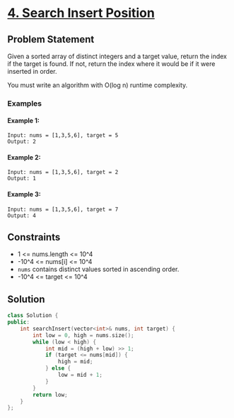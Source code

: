 # [4. Search Insert Position](https://leetcode.com/problems/search-insert-position/)

## Problem Statement

Given a sorted array of distinct integers and a target value, return the index if the target is found. If not, return the index where it would be if it were inserted in order.

You must write an algorithm with O(log n) runtime complexity.

### Examples

#### Example 1:
```
Input: nums = [1,3,5,6], target = 5
Output: 2
```

#### Example 2:
```
Input: nums = [1,3,5,6], target = 2
Output: 1
```

#### Example 3:
```
Input: nums = [1,3,5,6], target = 7
Output: 4
```

## Constraints
- 1 <= nums.length <= 10^4  
- -10^4 <= nums[i] <= 10^4  
- `nums` contains distinct values sorted in ascending order.  
- -10^4 <= target <= 10^4  

## Solution

```cpp
class Solution {
public:
    int searchInsert(vector<int>& nums, int target) {
        int low = 0, high = nums.size();
        while (low < high) {
            int mid = (high + low) >> 1;
            if (target <= nums[mid]) {
                high = mid;
            } else {
                low = mid + 1;
            }
        }
        return low;
    }
};
```
```
